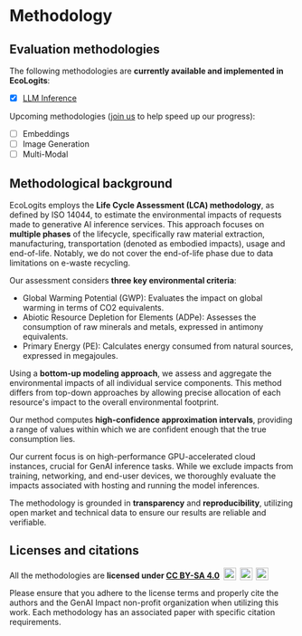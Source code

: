 # Methodology

## Evaluation methodologies

The following methodologies are **currently available and implemented in EcoLogits**:

- [x] [LLM Inference](llm_inference.md)

Upcoming methodologies ([join us](https://genai-impact.org/contact) to help speed up our progress):

- [ ] Embeddings
- [ ] Image Generation
- [ ] Multi-Modal

## Methodological background

EcoLogits employs the **Life Cycle Assessment (LCA) methodology**, as defined by ISO 14044, to estimate the environmental impacts of requests made to generative AI inference services. This approach focuses on **multiple phases** of the lifecycle, specifically raw material extraction, manufacturing, transportation (denoted as embodied impacts), usage and end-of-life. Notably, we do not cover the end-of-life phase due to data limitations on e-waste recycling.

Our assessment considers **three key environmental criteria**:

- Global Warming Potential (GWP): Evaluates the impact on global warming in terms of CO2 equivalents.
- Abiotic Resource Depletion for Elements (ADPe): Assesses the consumption of raw minerals and metals, expressed in antimony equivalents.
- Primary Energy (PE): Calculates energy consumed from natural sources, expressed in megajoules.

Using a **bottom-up modeling approach**, we assess and aggregate the environmental impacts of all individual service components. This method differs from top-down approaches by allowing precise allocation of each resource's impact to the overall environmental footprint. 

Our method computes **high-confidence approximation intervals**, providing a range of values within which we are confident enough that the true consumption lies.

Our current focus is on high-performance GPU-accelerated cloud instances, crucial for GenAI inference tasks. While we exclude impacts from training, networking, and end-user devices, we thoroughly evaluate the impacts associated with hosting and running the model inferences.

The methodology is grounded in **transparency** and **reproducibility**, utilizing open market and technical data to ensure our results are reliable and verifiable.

## Licenses and citations

All the methodologies are **licensed under [CC BY-SA 4.0](https://creativecommons.org/licenses/by-sa/4.0/)**
<img style="height:22px!important;margin-left:3px;vertical-align:text-bottom;" src="https://mirrors.creativecommons.org/presskit/icons/cc.svg?ref=chooser-v1" alt="">
<img style="height:22px!important;margin-left:3px;vertical-align:text-bottom;" src="https://mirrors.creativecommons.org/presskit/icons/by.svg?ref=chooser-v1" alt="">
<img style="height:22px!important;margin-left:3px;vertical-align:text-bottom;" src="https://mirrors.creativecommons.org/presskit/icons/sa.svg?ref=chooser-v1" alt="">

Please ensure that you adhere to the license terms and properly cite the authors and the GenAI Impact non-profit organization when utilizing this work. Each methodology has an associated paper with specific citation requirements.
